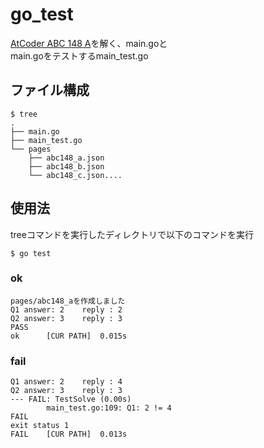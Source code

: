# go_test

[AtCoder ABC 148 A](https://atcoder.jp/contests/abc148/tasks/abc148_a)を解く、main.goと  
main.goをテストするmain_test.go

## ファイル構成
```
$ tree
.
├── main.go
├── main_test.go
└── pages
    ├── abc148_a.json
    ├── abc148_b.json
    └── abc148_c.json....
```

## 使用法
treeコマンドを実行したディレクトリで以下のコマンドを実行
```
$ go test
```
### ok
```
pages/abc148_aを作成しました
Q1 answer: 2    reply : 2
Q2 answer: 3    reply : 3
PASS
ok      [CUR PATH]  0.015s
```

### fail
```
Q1 answer: 2    reply : 4
Q2 answer: 3    reply : 3
--- FAIL: TestSolve (0.00s)
        main_test.go:109: Q1: 2 != 4
FAIL
exit status 1
FAIL    [CUR PATH]  0.013s
```